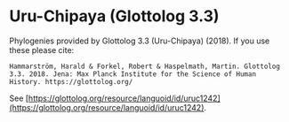 # Uru-Chipaya (Glottolog 3.3)

Phylogenies provided by Glottolog 3.3 (Uru-Chipaya) (2018). If you use these please cite:

```
Hammarström, Harald & Forkel, Robert & Haspelmath, Martin. Glottolog 3.3. 2018. Jena: Max Planck Institute for the Science of Human History. https://glottolog.org/
```

See  [https://glottolog.org/resource/languoid/id/uruc1242](https://glottolog.org/resource/languoid/id/uruc1242).

